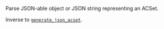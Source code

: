 Parse JSON-able object or JSON string representing an ACSet.

Inverse to [`generate_json_acset`](@ref).
